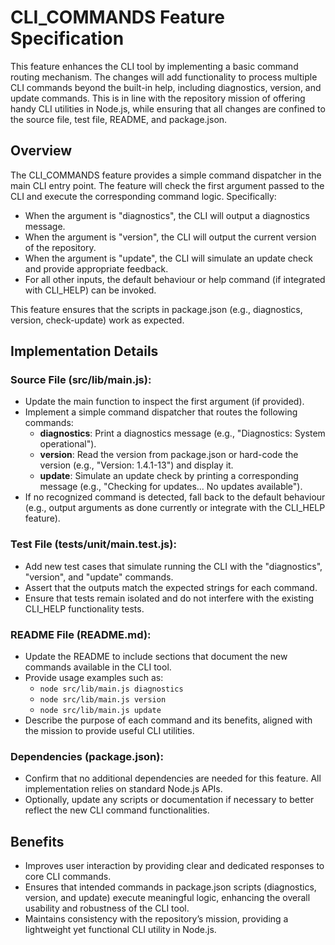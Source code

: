# CLI_COMMANDS Feature Specification

This feature enhances the CLI tool by implementing a basic command routing mechanism. The changes will add functionality to process multiple CLI commands beyond the built-in help, including diagnostics, version, and update commands. This is in line with the repository mission of offering handy CLI utilities in Node.js, while ensuring that all changes are confined to the source file, test file, README, and package.json.

## Overview

The CLI_COMMANDS feature provides a simple command dispatcher in the main CLI entry point. The feature will check the first argument passed to the CLI and execute the corresponding command logic. Specifically:

- When the argument is "diagnostics", the CLI will output a diagnostics message.
- When the argument is "version", the CLI will output the current version of the repository.
- When the argument is "update", the CLI will simulate an update check and provide appropriate feedback.
- For all other inputs, the default behaviour or help command (if integrated with CLI_HELP) can be invoked.

This feature ensures that the scripts in package.json (e.g., diagnostics, version, check-update) work as expected.

## Implementation Details

### Source File (src/lib/main.js):

- Update the main function to inspect the first argument (if provided).
- Implement a simple command dispatcher that routes the following commands:
  - **diagnostics**: Print a diagnostics message (e.g., "Diagnostics: System operational").
  - **version**: Read the version from package.json or hard-code the version (e.g., "Version: 1.4.1-13") and display it.
  - **update**: Simulate an update check by printing a corresponding message (e.g., "Checking for updates... No updates available").
- If no recognized command is detected, fall back to the default behaviour (e.g., output arguments as done currently or integrate with the CLI_HELP feature).

### Test File (tests/unit/main.test.js):

- Add new test cases that simulate running the CLI with the "diagnostics", "version", and "update" commands.
- Assert that the outputs match the expected strings for each command.
- Ensure that tests remain isolated and do not interfere with the existing CLI_HELP functionality tests.

### README File (README.md):

- Update the README to include sections that document the new commands available in the CLI tool.
- Provide usage examples such as:
  - `node src/lib/main.js diagnostics`
  - `node src/lib/main.js version`
  - `node src/lib/main.js update`
- Describe the purpose of each command and its benefits, aligned with the mission to provide useful CLI utilities.

### Dependencies (package.json):

- Confirm that no additional dependencies are needed for this feature. All implementation relies on standard Node.js APIs.
- Optionally, update any scripts or documentation if necessary to better reflect the new CLI command functionalities.

## Benefits

- Improves user interaction by providing clear and dedicated responses to core CLI commands.
- Ensures that intended commands in package.json scripts (diagnostics, version, and update) execute meaningful logic, enhancing the overall usability and robustness of the CLI tool.
- Maintains consistency with the repository’s mission, providing a lightweight yet functional CLI utility in Node.js.
